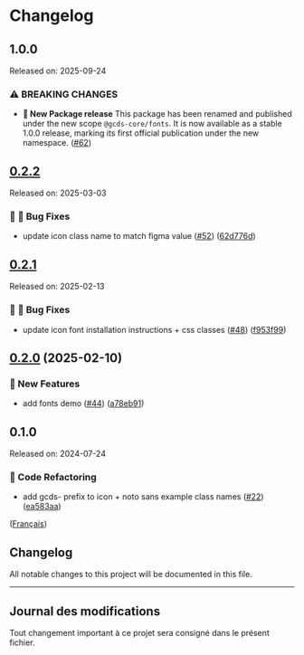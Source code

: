 # Changelog

## 1.0.0
Released on: 2025-09-24


### ⚠ BREAKING CHANGES
* **:rocket: New Package release**
  This package has been renamed and published under the new scope `@gcds-core/fonts`.
  It is now available as a stable 1.0.0 release, marking its first official publication under the new namespace. ([#62](https://github.com/cds-snc/gcds-fonts/issues/62))


## [0.2.2](https://github.com/cds-snc/gcds-fonts/compare/gcds-fonts-v0.2.1...gcds-fonts-v0.2.2)

Released on: 2025-03-03


### :bug: :wrench: Bug Fixes

* update icon class name to match figma value ([#52](https://github.com/cds-snc/gcds-fonts/issues/52)) ([62d776d](https://github.com/cds-snc/gcds-fonts/commit/62d776da4e38027934a1ddd66952ee2634e2bac5))

## [0.2.1](https://github.com/cds-snc/gcds-fonts/compare/gcds-fonts-v0.2.0...gcds-fonts-v0.2.1) 

Released on: 2025-02-13


### :bug: :wrench: Bug Fixes

* update icon font installation instructions + css classes ([#48](https://github.com/cds-snc/gcds-fonts/issues/48)) ([f953f99](https://github.com/cds-snc/gcds-fonts/commit/f953f99f9deaa36347daabaaacc6a793e5897c68))

## [0.2.0](https://github.com/cds-snc/gcds-fonts/compare/gcds-fonts-v0.1.0...gcds-fonts-v0.2.0) (2025-02-10)


### :rocket: New Features

* add fonts demo ([#44](https://github.com/cds-snc/gcds-fonts/issues/44)) ([a78eb91](https://github.com/cds-snc/gcds-fonts/commit/a78eb91f8795bbb69f6c1aad66d612b7e0f99f54))

## 0.1.0

Released on: 2024-07-24

### :arrows_counterclockwise: Code Refactoring

- add gcds- prefix to icon + noto sans example class names ([#22](https://github.com/cds-snc/gcds-fonts/issues/22)) ([ea583aa](https://github.com/cds-snc/gcds-fonts/commit/ea583aa54d622774f810bc5df807927caf331034))

([Français](#journal-des-modifications))

## Changelog

All notable changes to this project will be documented in this file.

---

## Journal des modifications

Tout changement important à ce projet sera consigné dans le présent fichier.
